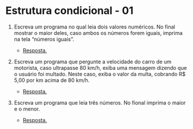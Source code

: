 # Estrutura condicional - 01

1. Escreva um programa no qual leia dois valores numéricos. No final mostrar o maior deles, caso ambos os números forem iguais, imprima na tela “números iguais”.

    * [Resposta.](exercicio_1.py)


2. Escreva  um  programa  que  pergunte  a  velocidade  do  carro  de  um  motorista,  caso ultrapasse  80 km/h,  exiba uma  mensagem  dizendo  que  o  usuário  foi  multado.  Neste  caso, exiba o valor da multa, cobrando R$ 5,00 por km acima de 80 km/h.

    * [Resposta.](exercicio_2.py)


3. Escreva um programa que leia três números. No fional imprima o maior e o menor. 

    * [Resposta.](exercicio_3.py)


